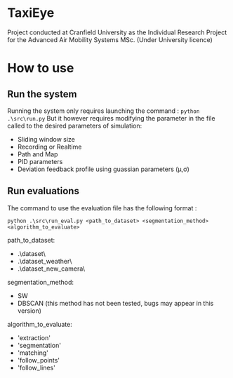 # TaxiEye
Project conducted at Cranfield University as the Individual Research Project for the Advanced Air Mobility Systems MSc.
(Under University licence)

# How to use

## Run the system
Running the system only requires launching the command : 
`python .\src\run.py`
But it however requires modifying the parameter in the file called to the desired parameters of simulation:
- Sliding window size
- Recording or Realtime
- Path and Map
- PID parameters
- Deviation feedback profile using guassian parameters (μ,σ)

## Run evaluations
The command to use the evaluation file has the following format :

`python .\src\run_eval.py <path_to_dataset> <segmentation_method> <algorithm_to_evaluate>`

path_to_dataset: 
- .\dataset\
- .\dataset_weather\
- .\dataset_new_camera\

segmentation_method:
- SW
- DBSCAN (this method has not been tested, bugs may appear in this version)

algorithm_to_evaluate:
- 'extraction'
- 'segmentation'
- 'matching'
- 'follow_points'
- 'follow_lines'

